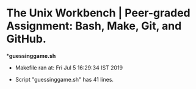 # The Unix Workbench | Peer-graded Assignment: Bash, Make, Git, and GitHub.

***************guessinggame.sh**************

* Makefile ran at: Fri Jul  5 16:29:34 IST 2019

* Script "guessinggame.sh" has 41 lines.